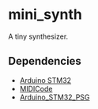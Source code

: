 # mini_synth

A tiny synthesizer.

## Dependencies

- [Arduino STM32](https://github.com/rogerclarkmelbourne/Arduino_STM32)
- [MIDICode](https://github.com/0x0c/MIDICode)
- [Arduino_STM32_PSG](https://github.com/Bongorian/Arduino_STM32_PSG)